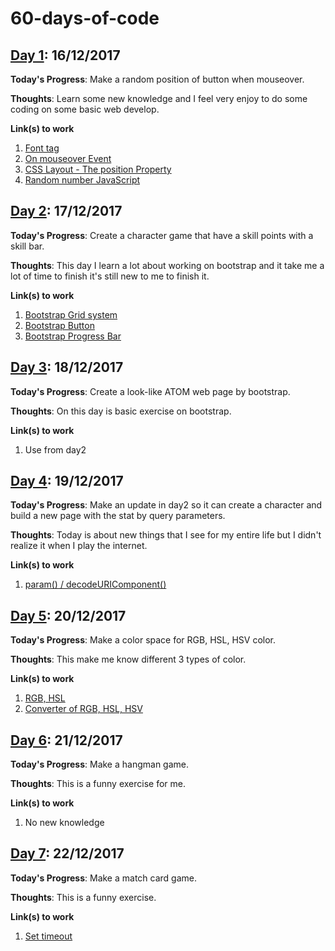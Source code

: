 # 60-days-of-code
## [Day 1](https://zepalz.github.io/60-days-of-code/day1/): 16/12/2017
**Today's Progress**: Make a random position of button when mouseover.

**Thoughts**: Learn some new knowledge and I feel very enjoy to do some coding on some basic web develop.

**Link(s) to work**
1. [Font tag](https://www.w3schools.com/tags/tag_font.asp)
2. [On mouseover Event](https://www.w3schools.com/jsref/event_onmouseover.asp)
3. [CSS Layout - The position Property](https://www.w3schools.com/css/css_positioning.asp)
4. [Random number JavaScript](https://www.w3schools.com/js/js_random.asp)

## [Day 2](https://zepalz.github.io/60-days-of-code/day2/): 17/12/2017
**Today's Progress**: Create a character game that have a skill points with a skill bar.

**Thoughts**: This day I learn a lot about working on bootstrap and it take me a lot of time to finish it's still new to me to finish it.

**Link(s) to work**
1. [Bootstrap Grid system](https://getbootstrap.com/docs/4.0/layout/grid/)
2. [Bootstrap Button](https://getbootstrap.com/docs/4.0/components/buttons/)
3. [Bootstrap Progress Bar](https://getbootstrap.com/docs/4.0/components/progress/#backgrounds)

## [Day 3](https://zepalz.github.io/60-days-of-code/day3/): 18/12/2017
**Today's Progress**: Create a look-like ATOM web page by bootstrap.

**Thoughts**: On this day is basic exercise on bootstrap.

**Link(s) to work**
1. Use from day2

## [Day 4](https://zepalz.github.io/60-days-of-code/day4/): 19/12/2017
**Today's Progress**: Make an update in day2 so it can create a character and build a new page with the stat by query parameters.

**Thoughts**: Today is about new things that I see for my entire life but I didn't realize it when I play the internet.

**Link(s) to work**
1. [param() / decodeURIComponent()](http://api.jquery.com/jquery.param/)

## [Day 5](https://zepalz.github.io/60-days-of-code/day5/): 20/12/2017
**Today's Progress**: Make a color space for RGB, HSL, HSV color.

**Thoughts**: This make me know different 3 types of color.

**Link(s) to work**
1. [RGB, HSL](http://visnup.github.io/hsl/)
2. [Converter of RGB, HSL, HSV](https://gist.github.com/mjackson/5311256)

## [Day 6](https://zepalz.github.io/60-days-of-code/day6/): 21/12/2017
**Today's Progress**: Make a hangman game.

**Thoughts**: This is a funny exercise for me.

**Link(s) to work**
1. No new knowledge

## [Day 7](https://zepalz.github.io/60-days-of-code/day7/): 22/12/2017
**Today's Progress**: Make a match card game.

**Thoughts**: This is a funny exercise.

**Link(s) to work**
1. [Set timeout](https://www.w3schools.com/jsref/met_win_settimeout.asp)
